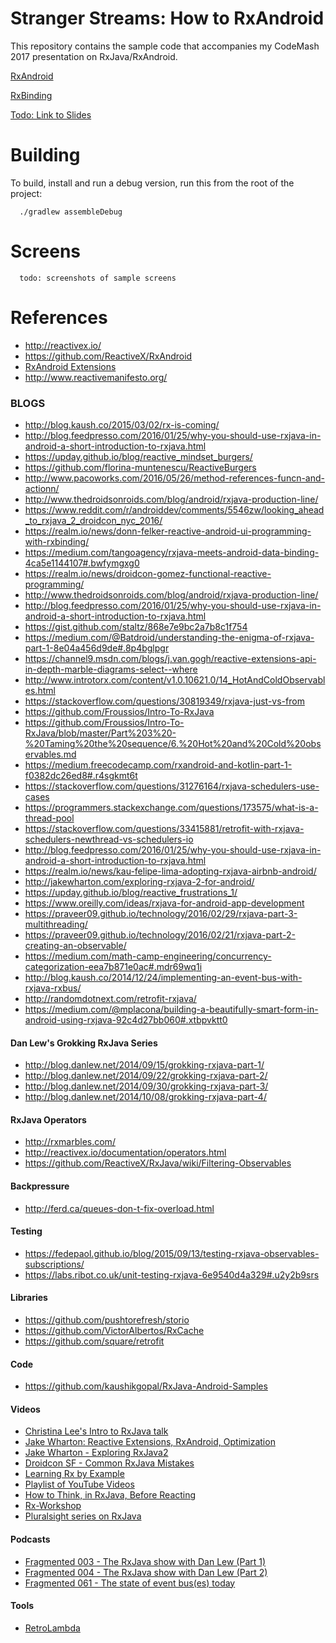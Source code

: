 Stranger Streams: How to RxAndroid
=====================================

This repository contains the sample code that accompanies my CodeMash 2017 presentation on RxJava/RxAndroid.

[RxAndroid](https://github.com/ReactiveX/RxAndroid)

[RxBinding](https://github.com/JakeWharton/RxBinding)

[Todo: Link to Slides](http://www.google.com)

# Building

To build, install and run a debug version, run this from the root of the project:

```
  ./gradlew assembleDebug
```

# Screens
```
  todo: screenshots of sample screens
```

# References

* http://reactivex.io/
* https://github.com/ReactiveX/RxAndroid
* [RxAndroid Extensions](https://github.com/ReactiveX/RxAndroid/wiki)
* http://www.reactivemanifesto.org/

### BLOGS
* http://blog.kaush.co/2015/03/02/rx-is-coming/
* http://blog.feedpresso.com/2016/01/25/why-you-should-use-rxjava-in-android-a-short-introduction-to-rxjava.html
* https://upday.github.io/blog/reactive_mindset_burgers/
* https://github.com/florina-muntenescu/ReactiveBurgers
* http://www.pacoworks.com/2016/05/26/method-references-funcn-and-actionn/
* http://www.thedroidsonroids.com/blog/android/rxjava-production-line/
* https://www.reddit.com/r/androiddev/comments/5546zw/looking_ahead_to_rxjava_2_droidcon_nyc_2016/
* https://realm.io/news/donn-felker-reactive-android-ui-programming-with-rxbinding/
* https://medium.com/tangoagency/rxjava-meets-android-data-binding-4ca5e1144107#.bwfymgxg0
* https://realm.io/news/droidcon-gomez-functional-reactive-programming/
* http://www.thedroidsonroids.com/blog/android/rxjava-production-line/
* http://blog.feedpresso.com/2016/01/25/why-you-should-use-rxjava-in-android-a-short-introduction-to-rxjava.html
* https://gist.github.com/staltz/868e7e9bc2a7b8c1f754
* https://medium.com/@Batdroid/understanding-the-enigma-of-rxjava-part-1-8e04a456d9de#.8p4bglpgr
* https://channel9.msdn.com/blogs/j.van.gogh/reactive-extensions-api-in-depth-marble-diagrams-select--where
* http://www.introtorx.com/content/v1.0.10621.0/14_HotAndColdObservables.html
* https://stackoverflow.com/questions/30819349/rxjava-just-vs-from
* https://github.com/Froussios/Intro-To-RxJava
* https://github.com/Froussios/Intro-To-RxJava/blob/master/Part%203%20-%20Taming%20the%20sequence/6.%20Hot%20and%20Cold%20observables.md
* https://medium.freecodecamp.com/rxandroid-and-kotlin-part-1-f0382dc26ed8#.r4sgkmt6t
* https://stackoverflow.com/questions/31276164/rxjava-schedulers-use-cases
* https://programmers.stackexchange.com/questions/173575/what-is-a-thread-pool
* https://stackoverflow.com/questions/33415881/retrofit-with-rxjava-schedulers-newthread-vs-schedulers-io
* http://blog.feedpresso.com/2016/01/25/why-you-should-use-rxjava-in-android-a-short-introduction-to-rxjava.html
* https://realm.io/news/kau-felipe-lima-adopting-rxjava-airbnb-android/
* http://jakewharton.com/exploring-rxjava-2-for-android/
* https://upday.github.io/blog/reactive_frustrations_1/
* https://www.oreilly.com/ideas/rxjava-for-android-app-development
* https://praveer09.github.io/technology/2016/02/29/rxjava-part-3-multithreading/
* https://praveer09.github.io/technology/2016/02/21/rxjava-part-2-creating-an-observable/
* https://medium.com/math-camp-engineering/concurrency-categorization-eea7b871e0ac#.mdr69wq1i
* http://blog.kaush.co/2014/12/24/implementing-an-event-bus-with-rxjava-rxbus/
* http://randomdotnext.com/retrofit-rxjava/
* https://medium.com/@mplacona/building-a-beautifully-smart-form-in-android-using-rxjava-92c4d27bb060#.xtbpvktt0

#### Dan Lew's Grokking RxJava Series
* http://blog.danlew.net/2014/09/15/grokking-rxjava-part-1/
* http://blog.danlew.net/2014/09/22/grokking-rxjava-part-2/
* http://blog.danlew.net/2014/09/30/grokking-rxjava-part-3/
* http://blog.danlew.net/2014/10/08/grokking-rxjava-part-4/

#### RxJava Operators
* http://rxmarbles.com/
* http://reactivex.io/documentation/operators.html
* https://github.com/ReactiveX/RxJava/wiki/Filtering-Observables


#### Backpressure
* http://ferd.ca/queues-don-t-fix-overload.html


#### Testing
* https://fedepaol.github.io/blog/2015/09/13/testing-rxjava-observables-subscriptions/
* https://labs.ribot.co.uk/unit-testing-rxjava-6e9540d4a329#.u2y2b9srs

#### Libraries
* https://github.com/pushtorefresh/storio
* https://github.com/VictorAlbertos/RxCache
* https://github.com/square/retrofit

#### Code
* https://github.com/kaushikgopal/RxJava-Android-Samples

#### Videos
* [Christina Lee's Intro to RxJava talk](https://realm.io/news/intro-to-rxjava/)
* [Jake Wharton: Reactive Extensions, RxAndroid, Optimization](https://www.youtube.com/watch?v=qGM04LcSCmo)
* [Jake Wharton - Exploring RxJava2](https://realm.io/news/gotocph-jake-wharton-exploring-rxjava2-android/)
* [Droidcon SF - Common RxJava Mistakes](https://www.youtube.com/watch?v=QdmkXL7XikQ)
* [Learning Rx by Example](https://vimeo.com/190922794)
* [Playlist of YouTube Videos](https://www.youtube.com/playlist?list=PLWAnz6AE4dga8ZSEBr9kmCcqxKlBlZeOI)
* [How to Think, in RxJava, Before Reacting](https://vimeo.com/170796165)
* [Rx-Workshop](https://channel9.msdn.com/Series/Rx-Workshop/Rx-Workshop-Introduction)
* [Pluralsight series on RxJava](https://app.pluralsight.com/library/courses/reactive-programming-java-8-rxjava/table-of-contents)

#### Podcasts
* [Fragmented 003 - The RxJava show with Dan Lew (Part 1)](http://fragmentedpodcast.com/episodes/3/)
* [Fragmented 004 - The RxJava show with Dan Lew (Part 2)](http://fragmentedpodcast.com/episodes/4/)
* [Fragmented 061 - The state of event bus(es) today](http://fragmentedpodcast.com/episodes/061/)

#### Tools
* [RetroLambda](https://github.com/evant/gradle-retrolambda)
